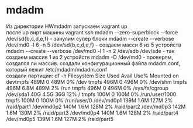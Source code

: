 # mdadm
Из директории HWmdadm запускаем vagrant up <br>
после up вирт машины vagrant ssh
mdadm --zero-superblock --force /dev/sd{b,c,d,e,f}    -  занулим супер блоки
mdadm --create --verbose /dev/md0 -l 6 -n 5 /dev/sd{b,c,d,e,f}  - создаем масси 6 из 5 устройств
mdadm --create --verbose /dev/md0 -l 1 -n 2 /dev/sdb /dev/sde    -   так создаем массив 1 из 2 устройств
mdadm -D /dev/md0  - проверям, создался ли массив.
создали конфигурационный файла mdadm.conf, который лежит /etc/mdadm/mdadm.conf  
создали партиции:
df -h
Filesystem      Size  Used Avail Use% Mounted on
devtmpfs        489M     0  489M   0% /dev
tmpfs           496M     0  496M   0% /dev/shm
tmpfs           496M  6.8M  489M   2% /run
tmpfs           496M     0  496M   0% /sys/fs/cgroup
/dev/sda1        40G  4.5G   36G  12% /
tmpfs           100M     0  100M   0% /run/user/1000
tmpfs           100M     0  100M   0% /run/user/0
/dev/md0p1      139M  1.6M  127M   2% /raid/part1
/dev/md0p2      140M  1.6M  128M   2% /raid/part2
/dev/md0p3      142M  1.6M  130M   2% /raid/part3
/dev/md0p4      140M  1.6M  128M   2% /raid/part4
/dev/md0p5      139M  1.6M  127M   2% /raid/part5
